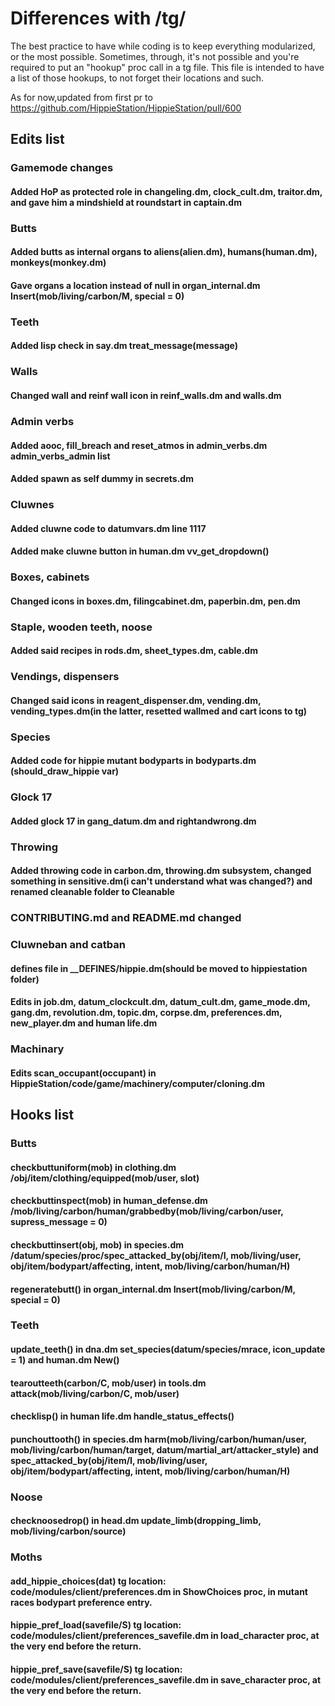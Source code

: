 # Differences with /tg/

The best practice to have while coding is to keep everything modularized, or the most possible. Sometimes, through,
 it's not possible and you're required to put an "hookup" proc call in a tg file. This file is intended to have a list
of those hookups, to not forget their locations and such.

As for now,updated from first pr to https://github.com/HippieStation/HippieStation/pull/600

## Edits list
### Gamemode changes
#### Added HoP as protected role in changeling.dm, clock_cult.dm, traitor.dm, and gave him a mindshield at roundstart in captain.dm

### Butts
#### Added butts as internal organs to aliens(alien.dm), humans(human.dm), monkeys(monkey.dm)
#### Gave organs a location instead of null in organ_internal.dm Insert(mob/living/carbon/M, special = 0)

### Teeth
#### Added lisp check in say.dm treat_message(message)

### Walls
#### Changed wall and reinf wall icon in reinf_walls.dm and walls.dm

### Admin verbs
#### Added aooc, fill_breach and reset_atmos in admin_verbs.dm admin_verbs_admin list
#### Added spawn as self dummy in secrets.dm

### Cluwnes
#### Added cluwne code to datumvars.dm line 1117
#### Added make cluwne button in human.dm vv_get_dropdown()

### Boxes, cabinets
#### Changed icons in boxes.dm, filingcabinet.dm, paperbin.dm, pen.dm

### Staple, wooden teeth, noose
#### Added said recipes in rods.dm, sheet_types.dm, cable.dm

### Vendings, dispensers
#### Changed said icons in reagent_dispenser.dm, vending.dm, vending_types.dm(in the latter, resetted wallmed and cart icons to tg)

### Species
#### Added code for hippie mutant bodyparts in bodyparts.dm (should_draw_hippie var)

### Glock 17
#### Added glock 17 in gang_datum.dm and rightandwrong.dm

### Throwing
#### Added throwing code in carbon.dm, throwing.dm subsystem, changed something in sensitive.dm(i can't understand what was changed?) and renamed cleanable folder to Cleanable
### CONTRIBUTING.md and README.md changed

### Cluwneban and catban
#### defines file in __DEFINES/hippie.dm(should be moved to hippiestation folder)
#### Edits in job.dm, datum_clockcult.dm, datum_cult.dm, game_mode.dm, gang.dm, revolution.dm, topic.dm, corpse.dm, preferences.dm, new_player.dm and human life.dm

### Machinary
#### Edits scan_occupant(occupant) in HippieStation/code/game/machinery/computer/cloning.dm

## Hooks list
### Butts
#### checkbuttuniform(mob) in clothing.dm /obj/item/clothing/equipped(mob/user, slot)
#### checkbuttinspect(mob) in human_defense.dm /mob/living/carbon/human/grabbedby(mob/living/carbon/user, supress_message = 0)
#### checkbuttinsert(obj, mob) in species.dm /datum/species/proc/spec_attacked_by(obj/item/I, mob/living/user, obj/item/bodypart/affecting, intent, mob/living/carbon/human/H)
#### regeneratebutt() in organ_internal.dm Insert(mob/living/carbon/M, special = 0)

### Teeth
#### update_teeth() in dna.dm set_species(datum/species/mrace, icon_update = 1) and human.dm New()
#### tearoutteeth(carbon/C, mob/user) in tools.dm attack(mob/living/carbon/C, mob/user)
#### checklisp() in human life.dm handle_status_effects()
#### punchouttooth() in species.dm harm(mob/living/carbon/human/user, mob/living/carbon/human/target, datum/martial_art/attacker_style) and spec_attacked_by(obj/item/I, mob/living/user, obj/item/bodypart/affecting, intent, mob/living/carbon/human/H)

### Noose
#### checknoosedrop() in head.dm update_limb(dropping_limb, mob/living/carbon/source)

### Moths
#### add_hippie_choices(dat) tg location: code/modules/client/preferences.dm in ShowChoices proc, in mutant races bodypart preference entry.
#### hippie_pref_load(savefile/S) tg location: code/modules/client/preferences_savefile.dm in load_character proc, at the very end before the return.
#### hippie_pref_save(savefile/S) tg location: code/modules/client/preferences_savefile.dm in save_character proc, at the very end before the return.